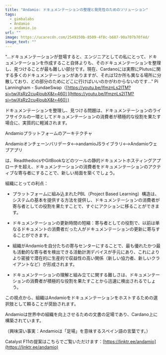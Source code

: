 ```yaml
---
title: "Andamio: ドキュメンテーションの整理と発見性のためのソリューション"
tags:
  - gimbalabs
  - Andamio
  - andamio.io
url: ""
image: https://ucarecdn.com/2549150b-8509-4f8c-b687-90a707b70f4d/
image_text: ""
---
```


"...ドキュメンテーションが登場すると、エンジニアとしての私にとって、ドキュメンテーションを作成すること自体よりも、そのドキュメンテーションを整理し、見つけることが最も難しい部分です。現在、Cardanoには実際にPlutusに関する多くのドキュメンテーションがありますが、それは12か所も異なる場所に分散しており、どの部分のためにどこに行けばいいのかがわからないのです..." Pi Lanningham - SundaeSwap（[https://youtu.be/IfmznLs2ITM?si=twiXsRz2cu4loubX&t=460）](https://youtu.be/IfmznLs2ITM?si=twiXsRz2cu4loubX&t=460）)

ドキュメンテーションを整理し、見つける問題は、ドキュメンテーションのライフサイクルの一環としてドキュメンテーションの消費者が積極的な役割を果たす場合に、実質的に軽減されます。

Andamioプラットフォームのアーキテクチャ

Andamioオンチェーンバリデータ<-->andamioJSライブラリ<-->Andamioウェブアプリ

は、ReadthedocsやGitBookなどのツールの静的ドキュメントホスティングアプローチを超え、ドキュメンテーションの消費者をドキュメンテーションのアクティブな寄与者にすることで、新しい局面を築くでしょう。

組織にとっての利点：

*   プラットフォームに組み込まれたPBL（Project Based Learning）構造は、システムの基本を提供する方法を提供し、ドキュメンテーションの消費者が寄与者としての役割を果たすことで、すぐにアクションに移ることができます。
    
*   ドキュメンテーションの更新時間の短縮：寄与者としての役割で、以前は単なるドキュメントの消費者だった人がドキュメンテーションの更新に寄与することができます。
    
*   組織がAndamioを自分たちの寄与センターにすることで、最も優れたかつ最も活動的な寄与者を検出できる活動計測デバイスが手元にあり、これによりより密接で潜在的に生産的で収益性の高い関係（新しい協力者、新しいクライアントなど）が形成されます。
    
*   ドキュメンテーションの理解と組み立てに関する難しさは、ドキュメンテーションの消費者が積極的な役割を果たすことから迅速に検出されるでしょう。
    

この視点から、組織はAndamioをドキュメンテーションをホストするための選択肢として頼ることが奨励されます。

Andamioは世界中の組織を向上させるための文書の足場であり、Cardano上に構築されています。

（興味深い事実：Andamioは「足場」を意味するスペイン語の言葉です。）

Catalyst F11の提案はこちらでご覧いただけます：[https://linktr.ee/andamio](https://linktr.ee/andamio)
